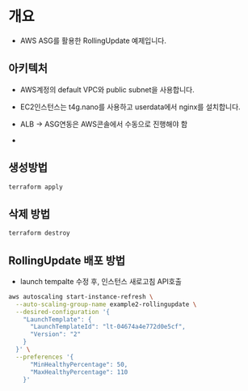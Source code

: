 # 개요

* AWS ASG를 활용한 RollingUpdate 예제입니다.

## 아키텍처

* AWS계정의 default VPC와 public subnet을 사용합니다.
* EC2인스턴스는 t4g.nano를 사용하고 userdata에서 nginx를 설치합니다.
* ALB -> ASG연동은 AWS콘솔에서 수동으로 진행해야 함

* [](../01_basic/assets/arch.png)

## 생성방법

```sh
terraform apply
```

## 삭제 방법

```sh
terraform destroy
```

## RollingUpdate 배포 방법

* launch tempalte 수정 후, 인스턴스 새로고침 API호출

```sh
aws autoscaling start-instance-refresh \
  --auto-scaling-group-name example2-rollingupdate \
  --desired-configuration '{
    "LaunchTemplate": {
      "LaunchTemplateId": "lt-04674a4e772d0e5cf",
      "Version": "2"
    }
  }' \
  --preferences '{
      "MinHealthyPercentage": 50,
      "MaxHealthyPercentage": 110
    }'
```
